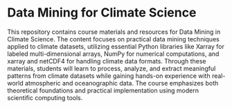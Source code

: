 # Data Mining for Climate Science

This repository contains course materials and resources for Data Mining in Climate Science. The content focuses on practical data mining techniques applied to climate datasets, utilizing essential Python libraries like Xarray for labeled multi-dimensional arrays, NumPy for numerical computations, and xarray and netCDF4 for handling climate data formats. Through these materials, students will learn to process, analyze, and extract meaningful patterns from climate datasets while gaining hands-on experience with real-world atmospheric and oceanographic data. The course emphasizes both theoretical foundations and practical implementation using modern scientific computing tools.
